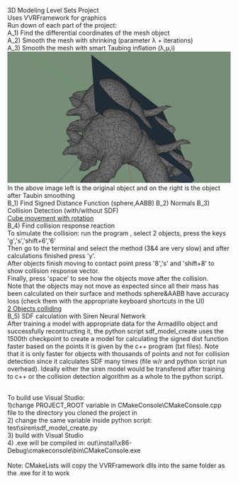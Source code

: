 3D Modeling Level Sets Project <br />
Uses VVRFramework for graphics <br />
Run down of each part of the project: <br />
A_1) Find the differential coordinates of the mesh object <br />
A_2) Smooth the mesh with shrinking (parameter λ + iterations) <br />
A_3) Smooth the mesh with smart Taubing inflation (λ,μ,i) <br />
![taubin inflation img](resources/taubin.png?raw=true)
In the above image left is the original object and on the right is the object after Taubin smoothing <br />
B_1) Find Signed Distance Function (sphere,AABB)
B_2) Normals
B_3) Collision Detection (with/without SDF) <br />
[Cube movement with rotation](resources/cube.mp4?raw=true) <br />
B_4) Find collision response reaction <br />
To simulate the collision: run the program , select 2 objects, press the keys 'g','s','shift+6','6' <br />
Then go to the terminal and select the method (3&4 are very slow) and after calculations finished press 'y'.<br />
After objects finish moving to contact point press '8','s' and 'shift+8' to show collision response vector.<br />
Finally, press 'space' to see how the objects move after the collision.<br />
Note that the objects may not move as expected since all their mass has been calculated on their surface and methods sphere&AABB have accuracy loss (check them with the appropriate keyboard shortcuts in the UI) <br />
[2 Objects colliding](resources/collision.mp4?raw=true)<br />
B_5) SDF calculation with Siren Neural Network <br />
After training a model with appropriate data for the Armadillo object and successfully recontructing it, the python script sdf_model_create uses the 1500th checkpoint to create a model for calculating the signed dist function faster based on the points it is given by the c++ program (txt files). Note that it is only faster for objects with thousands of points and not for collision detection since it calculates SDF many times (file w/r and python script run overhead). Ideally either the siren model would be transfered after training to c++ or the collision detection algorithm as a whole to the python script. <br />

<br />
To build use Visual Studio: <br />
1)change PROJECT_ROOT variable in CMakeConsole\CMakeConsole.cpp file to the directory you cloned the project in <br />
2) change the same variable inside python script: 
test\siren\sdf_model_create.py <br />
3) build with Visual Studio <br />
4) .exe will be compiled in: out\install\x86-Debug\cmakeconsole\bin\CMakeConsole.exe <br /><br />
Note: CMakeLists will copy the VVRFramework dlls into the same folder as the .exe for it to work <br />